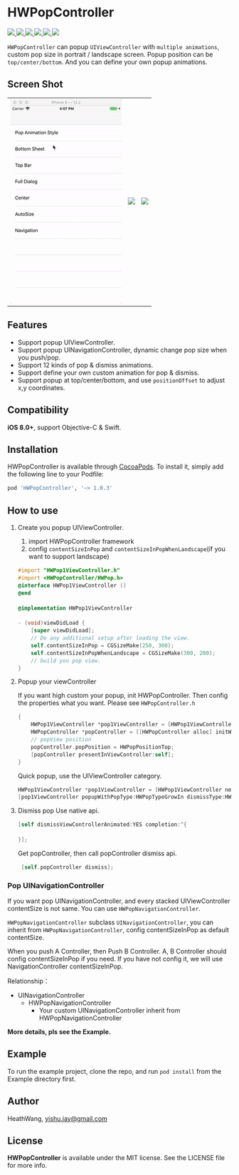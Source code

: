 # HWPopController

<p style="align: left">
    <a href="https://cocoapods.org/pods/HWPopController">
       <img src="https://img.shields.io/cocoapods/v/HWPopController.svg?style=flat">
    </a>
    <a href="https://cocoapods.org/pods/HWPopController">
       <img src="https://img.shields.io/cocoapods/p/HWPopController.svg?style=flat">
    </a>
    <a href="https://cocoapods.org/pods/HWPopController">
       <img src="https://img.shields.io/badge/support-ios%208%2B-orange.svg">
    </a>
    <a href="https://cocoapods.org/pods/HWPopController">
       <img src="https://img.shields.io/badge/language-objective--c-blue.svg">
    </a>
    <a href="https://cocoapods.org/pods/HWPopController">
       <img src="https://img.shields.io/cocoapods/l/HWPopController.svg?style=flat">
    </a>
    <a href="https://cocoapods.org/pods/HWPopController">
       <img src="https://img.shields.io/badge/cocoapods-supported-4BC51D.svg?style=plastic">
    </a>
</p>

`HWPopController` can popup `UIViewController` with `multiple animations`, custom pop size in portrait / landscape screen. Popup position can be `top/center/bottom`. And you can define your own popup animations.

## Screen Shot

<div style="text-align: center"><table><tr>
<td style="text-align: center">
<img src="https://github.com/HeathWang/HWPopController/blob/master/screenshoot1.gif" width="250" />
</td>
<td style="text-align: center">
<img src="https://github.com/HeathWang/HWPopController/blob/master/screenshoot2.gif" width="250"/>
</td>
<td style="text-align: center">
<img src="https://github.com/HeathWang/HWPopController/blob/master/screenshoot3.gif" width="250"/>
</td>
</tr></table></div>

## Features
* Support popup UIViewController.
* Support popup UINavigationController, dynamic change pop size when you push/pop.
* Support 12 kinds of pop & dismiss animations.
* Support define your own custom animation for pop & dismiss.
* Support popup at top/center/bottom, and use `positionOffset` to adjust x,y coordinates.

## Compatibility
**iOS 8.0+**, support Objective-C & Swift.

## Installation

HWPopController is available through [CocoaPods](https://cocoapods.org). To install
it, simply add the following line to your Podfile:

```ruby
pod 'HWPopController', '~> 1.0.3'
```

## How to use

1. Create you popup UIViewController.
    1. import HWPopController framework
    2. config `contentSizeInPop` and `contentSizeInPopWhenLandscape`(if you want to support landscape)


    ```Objective-C
    #import "HWPop1ViewController.h"
    #import <HWPopController/HWPop.h>
    @interface HWPop1ViewController ()
    @end
    
    @implementation HWPop1ViewController
    
    - (void)viewDidLoad {
        [super viewDidLoad];
        // Do any additional setup after loading the view.
        self.contentSizeInPop = CGSizeMake(250, 300);
        self.contentSizeInPopWhenLandscape = CGSizeMake(300, 200);
        // build you pop view.
    }
    ```
1. Popup your viewController

    If you want high custom your popup, init HWPopController. Then config the properties what you want.
    Please see `HWPopController.h`
    
    ```Objective-C
    {
        HWPop1ViewController *pop1ViewController = [HWPop1ViewController new];
        HWPopController *popController = [[HWPopController alloc] initWithRootViewController:pop1ViewController];
        // popView position
        popController.popPosition = HWPopPositionTop;
        [popController presentInViewController:self];
    }
    ```
    
    Quick popup, use the UIViewController category.
    
    ```Objective-C
    HWPop1ViewController *pop1ViewController = [HWPop1ViewController new];
    [pop1ViewController popupWithPopType:HWPopTypeGrowIn dismissType:HWDismissTypeGrowOut dismissOnBackgroundTouch:YES];
    ```
    
1. Dismiss pop 
     Use native api.
     
    ```Objective-C
    [self dismissViewControllerAnimated:YES completion:^{
            
    }];
    ```
    
    Get popController, then call popController dismiss api.
    
    ```Objective-C
     [self.popController dismiss];
    ```

### Pop UINavigationController

If you want pop UINavigationController, and every stacked UIViewController contentSize is not same. You can use `HWPopNavigationController`.

`HWPopNavigationController` subclass `UINavigationController`, you can inherit from `HWPopNavigationController`, config contentSizeInPop as default contentSize.

When you push A Controller, then Push B Controller. A, B Controller should config contentSizeInPop if you need. If you have not config it, we will use NavigationController contentSizeInPop.

Relationship：
* UINavigationController
    * HWPopNavigationController 
        * Your custom UINavigationController inherit from HWPopNavigationController

**More details, pls see the Example.**

## Example

To run the example project, clone the repo, and run `pod install` from the Example directory first.

## Author

HeathWang, yishu.jay@gmail.com

## License

**HWPopController** is available under the MIT license. See the LICENSE file for more info.
